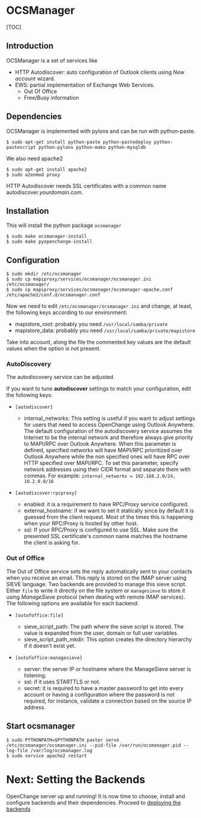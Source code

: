 # OCSManager #

[TOC]

## Introduction ##

OCSManager is a set of services like

* HTTP Autodiscover: auto configuration of Outlook clients using *New
  account* wizard.
* EWS: partial implementation of Exchange Web Services.
    * Out Of Office
    * Free/Busy information

## Dependencies ##

OCSManager is implemented with pylons and can be run with python-paste.

    $ sudo apt-get install python-paste python-pastedeploy python-pastescript python-pylons python-mako python-mysqldb

We also need apache2

    $ sudo apt-get install apache2
    $ sudo a2enmod proxy

<div class="alert"><p>
HTTP Autodiscover needs SSL certificates with a common name autodiscover.<em>yourdomain.com</em>.
</p></div>

## Installation ##

This will install the python package `ocsmanager`

    $ sudo make ocsmanager-install
    $ sudo make pyopenchange-install

## Configuration ##

    $ sudo mkdir /etc/ocsmanager
    $ sudo cp mapiproxy/services/ocsmanager/ocsmanager.ini /etc/ocsmanager/
    $ sudo cp mapiproxy/services/ocsmanager/ocsmanager-apache.conf /etc/apache2/conf.d/ocsmanager.conf

Now we need to edit `/etc/ocsmanager/ocsmanager.ini` and change, at least, the following keys according to our environment:

* mapistore_root: probably you need `/usr/local/samba/private`
* mapistore_data: probably you need
  `/usr/local/samba/private/mapistore`

Take into account, along the file the commented key values are the
default values when the option is not present.

### AutoDiscovery ###

The autodiscovery service can be adjusted.

If you want to tune **autodiscover** settings to match your configuration,
edit the following keys:

* `[autodiscover]`

    * internal_networks: This setting is useful if you want to adjust
      settings for users that need to access OpenChange using Outlook
      Anywhere. The default configuration of the autodiscovery service
      assumes the Internet to be the internal network and therefore
      always give priority to MAPI/RPC over Outlook Anywhere. When
      this parameter is defined, specified networks will have MAPI/RPC
      prioritized over Outlook Anywhere while the non specified ones
      will have RPC over HTTP specified over MAPI/RPC. To set this
      parameter, specify network addresses using their CIDR format and
      separate them with commas. For example: `internal_networks =
      192.168.2.0/24, 10.2.0.0/16`

* `[autodiscover:rpcproxy]`
    * enabled: it is a requirement to have RPC/Proxy service
      configured.
    * external_hostname: if we want to set it statically since by
      default it is guessed from the client request. Most of the
      times this is happening when your RPC/Proxy is hosted by other host.
    * ssl: If your RPC/Proxy is configured to use SSL. Make sure the
      presented SSL certificate's common name matches the hostname the
      client is asking for.


### Out of Office ###

The Out of Office service sets the reply automatically sent to your
contacts when you receive an email. This reply is stored on the IMAP
server using SIEVE language. Two backends are provided to manage this
sieve script. Either `file` to write it directly on the file system or
`managesieve` to store it using *ManageSieve* protocol (when dealing
with remote IMAP services). The following options are available for
each backend:

* `[outofoffice:file]`

    * sieve_script_path: The path where the sieve script is
      stored. The value is expanded from the user, domain or full user
      variables.
    * sieve_script_path_mkdir: This option creates the directory
      hierarchy if it doesn't exist yet.

* `[outofoffice:managesieve]`

    * server: the server IP or hostname where the ManageSieve server
      is listening.
    * ssl: if it uses STARTTLS or not.
    * secret: it is required to have a master password to get into
      every account or having a configuration where the password is
      not required, for instance, validate a connection based on the
      source IP address.

## Start ocsmanager ##

    $ sudo PYTHONPATH=$PYTHONPATH paster serve /etc/ocsmanager/ocsmanager.ini --pid-file /var/run/ocsmanager.pid --log-file /var/log/ocsmanager.log
    $ sudo service apache2 restart

# Next: Setting the Backends #

OpenChange server up and running! It is now time to choose, install
and configure backends and their dependencies. Proceed to [deploying
the backends](/cookbook/backends/index.html)